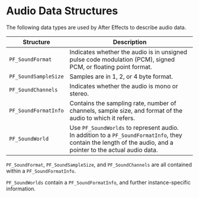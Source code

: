 # Audio Data Structures

The following data types are used by After Effects to describe audio data.

| **Structure**        | **Description**                                                                                                                                                   |
|----------------------|-------------------------------------------------------------------------------------------------------------------------------------------------------------------|
| `PF_SoundFormat`     | Indicates whether the audio is in unsigned pulse code modulation (PCM), signed PCM, or floating point format.                                                     |
| `PF_SoundSampleSize` | Samples are in 1, 2, or 4 byte format.                                                                                                                            |
| `PF_SoundChannels`   | Indicates whether the audio is mono or stereo.                                                                                                                    |
| `PF_SoundFormatInfo` | Contains the sampling rate, number of channels, sample size, and format of the audio to which it refers.                                                          |
| `PF_SoundWorld`      | Use `PF_SoundWorlds` to represent audio.<br/>In addition to a `PF_SoundFormatInfo`, they contain the length of the audio, and a pointer to the actual audio data. |

`PF_SoundFormat`, `PF_SoundSampleSize`, and `PF_SoundChannels` are all contained within a `PF_SoundFormatInfo`.

`PF_SoundWorlds` contain a `PF_SoundFormatInfo`, and further instance-specific information.
